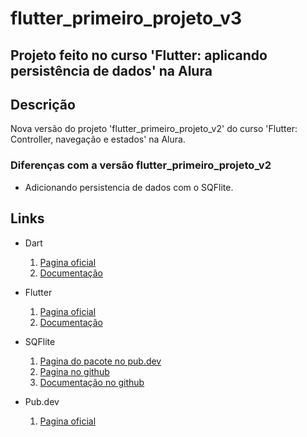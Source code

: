 # flutter_primeiro_projeto_v3

## Projeto feito no curso 'Flutter: aplicando persistência de dados' na Alura

## Descrição

Nova versão do projeto 'flutter_primeiro_projeto_v2' do curso 'Flutter: Controller, navegação e estados' na Alura.

### Diferenças com a versão flutter_primeiro_projeto_v2

- Adicionando persistencia de dados com o SQFlite.

## Links

- Dart
  1. [Pagina oficial](https://dart.dev/)
  2. [Documentação](https://dart.dev/guides)

- Flutter
  1. [Pagina oficial](https://flutter.dev/)
  2. [Documentação](https://docs.flutter.dev/)

- SQFlite
  1. [Pagina do pacote no pub.dev](https://pub.dev/packages/sqflite)
  2. [Pagina no github](https://github.com/tekartik/sqflite)
  3. [Documentação no github](https://github.com/tekartik/sqflite/tree/master/sqflite/doc)

- Pub.dev
  1. [Pagina oficial](https://pub.dev/)
